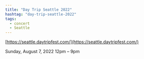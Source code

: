 ```yaml
---
title: "Day Trip Seattle 2022"
hashtag: "day-trip-seattle-2022"
tags:
  - concert
  - Seattle
---
```


[https://seattle.daytripfest.com/](https://seattle.daytripfest.com/)

Sunday, August 7, 2022
12pm – 9pm